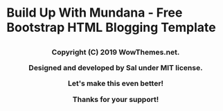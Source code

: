 # Build Up With Mundana - Free Bootstrap HTML Blogging Template

<h2 align='center'
    Blog Page Project for Freshman Practice Sessions of Huazhong University of Science and Technology
</h2>

<h3 align='center'>
  
Copyright (C) 2019 WowThemes.net.

Designed and developed by Sal under MIT license. 

Let's make this even better!

Thanks for your support!

</h3>
